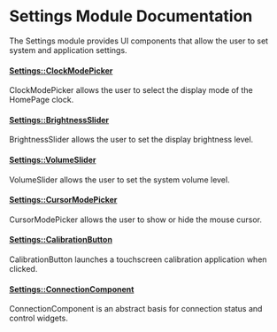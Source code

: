 # Settings Module Documentation
The Settings module provides UI components that allow the user to set system and application settings.

#### [Settings\::ClockModePicker](../../Source/Settings/Settings_ClockModePicker.h)
ClockModePicker allows the user to select the display mode of the HomePage clock.

#### [Settings\::BrightnessSlider](../../Source/Settings/Settings_BrightnessSlider.h)
BrightnessSlider allows the user to set the display brightness level.

#### [Settings\::VolumeSlider](../../Source/Settings/Settings_VolumeSlider.h)
VolumeSlider allows the user to set the system volume level.

#### [Settings\::CursorModePicker](../../Source/Settings/Settings_CursorModePicker.h)
CursorModePicker allows the user to show or hide the mouse cursor.

#### [Settings\::CalibrationButton](../../Source/Settings/Settings_CalibrationButton.h)
CalibrationButton launches a touchscreen calibration application when clicked.

#### [Settings\::ConnectionComponent](../../Source/Settings/Settings_ConnectionComponent.h)
ConnectionComponent is an abstract basis for connection status and control widgets.
